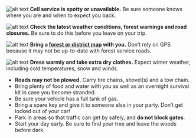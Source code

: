 ![alt text](/assets/img/cell-service-icon.svg "no cellular service") 
**Cell service is spotty or unavailable.** Be sure someone knows where you are and when to expect you back.

![alt text](/assets/img/weather-icon.svg "in-climate weather") **Check the latest weather conditions, forest warnings and road closures.** Be sure to do this before you leave on your trip.

![alt text](/assets/img/map-icon.svg "use a map") 
**Bring a [forest or district map](/christmas-trees/forests/arp/#tree-locations) with you.** Don’t rely on GPS because it may not be up-to-date with forest service roads. 

![alt text](/assets/img/winter-warm-icon.svg "wintry conditions") **Dress warmly and take extra dry clothes.**
Expect winter weather, including cold temperatures, snow and winds.


* **Roads may not be plowed.** Carry tire chains, shovel(s) and a tow chain. 
* Bring plenty of food and water with you as well as an overnight survival kit in case you become stranded.
* Be sure your vehicle has a full tank of gas.
* Bring a spare key and give it to someone else in your party. Don’t get locked out of your car!
* Park in areas so that traffic can get by safely, and **do not block gates**.
* Start your day early. Be sure to find your tree and leave the woods before dark.
